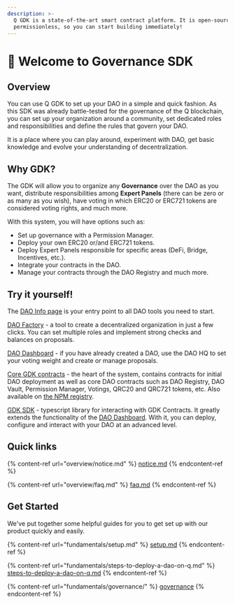 ```yaml
---
description: >-
  Q GDK is a state-of-the-art smart contract platform. It is open-source and
  permissionless, so you can start building immediately!
---
```


# 👋 Welcome to Governance SDK

## Overview

You can use Q GDK to set up your DAO in a simple and quick fashion. As this SDK was already battle-tested for the governance of the Q blockchain, you can set up your organization around a community, set dedicated roles and responsibilities and define the rules that govern your DAO.

It is a place where you can play around, experiment with DAO, get basic knowledge and evolve your understanding of decentralization.

## Why GDK?

The GDK will allow you to organize any **Governance** over the DAO as you want, distribute responsibilities among **Expert Panels** (there can be zero or as many as you wish), have voting in which ERC20 or ERC721 tokens are considered voting rights, and much more.

With this system, you will have options such as:

* Set up governance with a Permission Manager.
* Deploy your own ERC20 or/and ERC721 tokens.
* Deploy Expert Panels responsible for specific areas (DeFi, Bridge, Incentives, etc.).
* Integrate your contracts in the DAO.
* Manage your contracts through the DAO Registry and much more.

## Try it yourself!

The [DAO Info page](https://q-dao.tools/) is your entry point to all DAO tools you need to start.

[DAO Factory](https://factory.q-dao.tools/) - a tool to create a decentralized organization in just a few clicks. You can set multiple roles and implement strong checks and balances on proposals.

[DAO Dashboard](https://hq.q-dao.tools/) - if you have already created a DAO, use the DAO HQ to set your voting weight and create or manage proposals.

[Core GDK contracts](https://gitlab.com/q-dev/q-gdk/gdk-contracts) - the heart of the system, contains contracts for initial DAO deployment as well as core DAO contracts such as DAO Registry, DAO Vault, Permission Manager, Votings, QRC20 and QRC721 tokens, etc.  Also available on [the NPM registry](https://www.npmjs.com/package/@q-dev/gdk-contracts).&#x20;

[GDK SDK](https://gitlab.com/q-dev/q-gdk/gdk-sdk) - typescript library for interacting with GDK Contracts. It greatly extends the functionality of the [DAO Dashboard](https://hq.q-dao.tools/). With it, you can deploy, configure and interact with your DAO at an advanced level.

## Quick links

{% content-ref url="overview/notice.md" %}
[notice.md](overview/notice.md)
{% endcontent-ref %}

{% content-ref url="overview/faq.md" %}
[faq.md](overview/faq.md)
{% endcontent-ref %}

## Get Started

We've put together some helpful guides for you to get set up with our product quickly and easily.

{% content-ref url="fundamentals/setup.md" %}
[setup.md](fundamentals/setup.md)
{% endcontent-ref %}

{% content-ref url="fundamentals/steps-to-deploy-a-dao-on-q.md" %}
[steps-to-deploy-a-dao-on-q.md](fundamentals/steps-to-deploy-a-dao-on-q.md)
{% endcontent-ref %}

{% content-ref url="fundamentals/governance/" %}
[governance](fundamentals/governance/)
{% endcontent-ref %}

